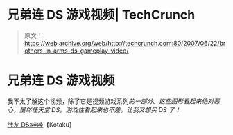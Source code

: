 # 兄弟连 DS 游戏视频| TechCrunch

> 原文：<https://web.archive.org/web/http://techcrunch.com:80/2007/06/22/brothers-in-arms-ds-gameplay-video/>

# 兄弟连 DS 游戏视频

我不太了解这个视频，除了它是视频游戏系列*的一部分。这些图形看起来绝对恶心，虽然任天堂 DS。游戏性看起来也不差。让我又想买 DS 了！*

[战友 DS:哇哇](https://web.archive.org/web/20130628171633/http://kotaku.com/gaming/clips/brothers-in-arms-ds-whoah-271256.php)【Kotaku】